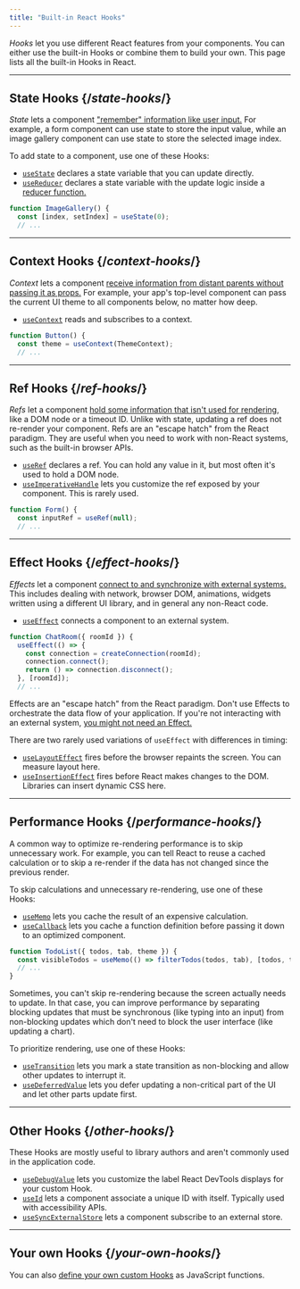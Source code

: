 ```yaml
---
title: "Built-in React Hooks"
---
```


<Intro>

*Hooks* let you use different React features from your components. You can either use the built-in Hooks or combine them to build your own. This page lists all the built-in Hooks in React.

</Intro>

---

## State Hooks {/*state-hooks*/}

*State* lets a component ["remember" information like user input.](/learn/state-a-components-memory) For example, a form component can use state to store the input value, while an image gallery component can use state to store the selected image index.

To add state to a component, use one of these Hooks:

* [`useState`](/reference/react/useState) declares a state variable that you can update directly.
* [`useReducer`](/reference/react/useReducer) declares a state variable with the update logic inside a [reducer function.](/learn/extracting-state-logic-into-a-reducer)

```js
function ImageGallery() {
  const [index, setIndex] = useState(0);
  // ...
```

---

## Context Hooks {/*context-hooks*/}

*Context* lets a component [receive information from distant parents without passing it as props.](/learn/passing-props-to-a-component) For example, your app's top-level component can pass the current UI theme to all components below, no matter how deep.

* [`useContext`](/reference/react/useContext) reads and subscribes to a context.

```js
function Button() {
  const theme = useContext(ThemeContext);
  // ...
```

---

## Ref Hooks {/*ref-hooks*/}

*Refs* let a component [hold some information that isn't used for rendering,](/learn/referencing-values-with-refs) like a DOM node or a timeout ID. Unlike with state, updating a ref does not re-render your component. Refs are an "escape hatch" from the React paradigm. They are useful when you need to work with non-React systems, such as the built-in browser APIs.

* [`useRef`](/reference/react/useRef) declares a ref. You can hold any value in it, but most often it's used to hold a DOM node.
* [`useImperativeHandle`](/reference/react/useImperativeHandle) lets you customize the ref exposed by your component. This is rarely used.

```js
function Form() {
  const inputRef = useRef(null);
  // ...
```

---

## Effect Hooks {/*effect-hooks*/}

*Effects* let a component [connect to and synchronize with external systems.](/learn/synchronizing-with-effects) This includes dealing with network, browser DOM, animations, widgets written using a different UI library, and in general any non-React code.

* [`useEffect`](/reference/react/useEffect) connects a component to an external system.

```js
function ChatRoom({ roomId }) {
  useEffect(() => {
    const connection = createConnection(roomId);
    connection.connect();
    return () => connection.disconnect();
  }, [roomId]);
  // ...
```

Effects are an "escape hatch" from the React paradigm. Don't use Effects to orchestrate the data flow of your application. If you're not interacting with an external system, [you might not need an Effect.](/learn/you-might-not-need-an-effect)

There are two rarely used variations of `useEffect` with differences in timing:

* [`useLayoutEffect`](/reference/react/useLayoutEffect) fires before the browser repaints the screen. You can measure layout here.
* [`useInsertionEffect`](/reference/react/useInsertionEffect) fires before React makes changes to the DOM. Libraries can insert dynamic CSS here.

---

## Performance Hooks {/*performance-hooks*/}

A common way to optimize re-rendering performance is to skip unnecessary work. For example, you can tell React to reuse a cached calculation or to skip a re-render if the data has not changed since the previous render.

To skip calculations and unnecessary re-rendering, use one of these Hooks:

- [`useMemo`](/reference/react/useMemo) lets you cache the result of an expensive calculation.
- [`useCallback`](/reference/react/useCallback) lets you cache a function definition before passing it down to an optimized component.

```js
function TodoList({ todos, tab, theme }) {
  const visibleTodos = useMemo(() => filterTodos(todos, tab), [todos, tab]);
  // ...
}
```

Sometimes, you can't skip re-rendering because the screen actually needs to update. In that case, you can improve performance by separating blocking updates that must be synchronous (like typing into an input) from non-blocking updates which don't need to block the user interface (like updating a chart).

To prioritize rendering, use one of these Hooks:

- [`useTransition`](/reference/react/useTransition) lets you mark a state transition as non-blocking and allow other updates to interrupt it.
- [`useDeferredValue`](/reference/react/useDeferredValue) lets you defer updating a non-critical part of the UI and let other parts update first.

---

## Other Hooks {/*other-hooks*/}

These Hooks are mostly useful to library authors and aren't commonly used in the application code.

- [`useDebugValue`](/reference/react/useDebugValue) lets you customize the label React DevTools displays for your custom Hook.
- [`useId`](/reference/react/useId) lets a component associate a unique ID with itself. Typically used with accessibility APIs.
- [`useSyncExternalStore`](/reference/react/useSyncExternalStore) lets a component subscribe to an external store.

---

## Your own Hooks {/*your-own-hooks*/}

You can also [define your own custom Hooks](/learn/reusing-logic-with-custom-hooks#extracting-your-own-custom-hook-from-a-component) as JavaScript functions.
